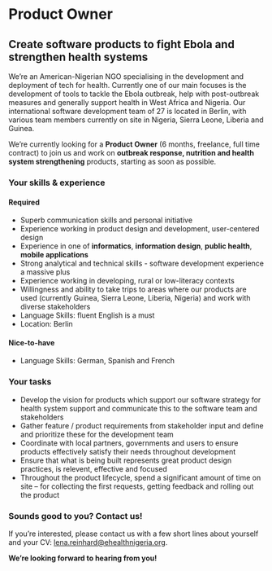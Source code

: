 # Product Owner

## Create software products to fight Ebola and strengthen health systems

We’re an American-Nigerian NGO specialising in the development and deployment of tech for health. Currently one of our main focuses is the development of tools to tackle the Ebola outbreak, help with post-outbreak measures and generally support health in West Africa and Nigeria. Our international software development team of 27 is located in Berlin, with various team members currently on site in Nigeria, Sierra Leone, Liberia and Guinea.

We’re currently looking for a __Product Owner__ (6 months, freelance, full time contract) to join us and work on __outbreak response, nutrition and health system strengthening__ products, starting as soon as possible.

### Your skills & experience
#### Required
- Superb communication skills and personal initiative
- Experience working in product design and development, user-centered design
- Experience in one of __informatics__, __information design__, __public health__, __mobile applications__
- Strong analytical and technical skills - software development experience a massive plus
- Experience working in developing, rural or low-literacy contexts
- Willingness and ability to take trips to areas where our products are used (currently Guinea, Sierra Leone, Liberia, Nigeria) and work with diverse stakeholders
- Language Skills: fluent English is a must
- Location: Berlin

#### Nice-to-have
- Language Skills: German, Spanish and French

### Your tasks

- Develop the vision for products which support our software strategy for health system support and communicate this to the software team and stakeholders
- Gather feature / product requirements from stakeholder input and define and prioritize these for the development team
- Coordinate with local partners, governments and users to ensure products effectively satisfy their needs throughout development
- Ensure that what is being built represents great product design practices, is relevent, effective and focused
- Throughout the product lifecycle, spend a significant amount of time on site – for collecting the first requests, getting feedback and rolling out the product

### Sounds good to you? Contact us!

If you’re interested, please contact us with a few short lines about yourself and your CV: lena.reinhard@ehealthnigeria.org.

__We’re looking forward to hearing from you!__
